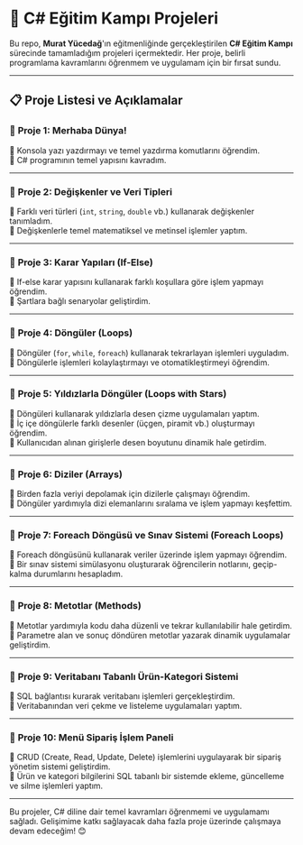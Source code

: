 # 🚀 C# Eğitim Kampı Projeleri  
Bu repo, **Murat Yücedağ**'ın eğitmenliğinde gerçekleştirilen **C# Eğitim Kampı** sürecinde tamamladığım projeleri içermektedir. Her proje, belirli programlama kavramlarını öğrenmem ve uygulamam için bir fırsat sundu.  

---

## 📋 Proje Listesi ve Açıklamalar  

### 📌 **Proje 1: Merhaba Dünya!**    
🔹 Konsola yazı yazdırmayı ve temel yazdırma komutlarını öğrendim.  
🔹 C# programının temel yapısını kavradım.  

---

### 📌 **Proje 2: Değişkenler ve Veri Tipleri**   
🔹 Farklı veri türleri (`int`, `string`, `double` vb.) kullanarak değişkenler tanımladım.  
🔹 Değişkenlerle temel matematiksel ve metinsel işlemler yaptım.  

---

### 📌 **Proje 3: Karar Yapıları (If-Else)**  
🔹 If-else karar yapısını kullanarak farklı koşullara göre işlem yapmayı öğrendim.  
🔹 Şartlara bağlı senaryolar geliştirdim.  

---

### 📌 **Proje 4: Döngüler (Loops)**   
🔹 Döngüler (`for`, `while`, `foreach`) kullanarak tekrarlayan işlemleri uyguladım.  
🔹 Döngülerle işlemleri kolaylaştırmayı ve otomatikleştirmeyi öğrendim.  

---

### 📌 **Proje 5: Yıldızlarla Döngüler (Loops with Stars)** 
🔹 Döngüleri kullanarak yıldızlarla desen çizme uygulamaları yaptım.  
🔹 İç içe döngülerle farklı desenler (üçgen, piramit vb.) oluşturmayı öğrendim.  
🔹 Kullanıcıdan alınan girişlerle desen boyutunu dinamik hale getirdim.  

---

### 📌 **Proje 6: Diziler (Arrays)**   
🔹 Birden fazla veriyi depolamak için dizilerle çalışmayı öğrendim.  
🔹 Döngüler yardımıyla dizi elemanlarını sıralama ve işlem yapmayı keşfettim.  

---

### 📌 **Proje 7: Foreach Döngüsü ve Sınav Sistemi (Foreach Loops)**    
🔹 Foreach döngüsünü kullanarak veriler üzerinde işlem yapmayı öğrendim.  
🔹 Bir sınav sistemi simülasyonu oluşturarak öğrencilerin notlarını, geçip-kalma durumlarını hesapladım.  

---

### 📌 **Proje 8: Metotlar (Methods)**  
🔹 Metotlar yardımıyla kodu daha düzenli ve tekrar kullanılabilir hale getirdim.  
🔹 Parametre alan ve sonuç döndüren metotlar yazarak dinamik uygulamalar geliştirdim.  

---

### 📌 **Proje 9: Veritabanı Tabanlı Ürün-Kategori Sistemi**   
🔹 SQL bağlantısı kurarak veritabanı işlemleri gerçekleştirdim.  
🔹 Veritabanından veri çekme ve listeleme uygulamaları yaptım.  

---

### 📌 **Proje 10: Menü Sipariş İşlem Paneli**    
🔹 CRUD (Create, Read, Update, Delete) işlemlerini uygulayarak bir sipariş yönetim sistemi geliştirdim.  
🔹 Ürün ve kategori bilgilerini SQL tabanlı bir sistemde ekleme, güncelleme ve silme işlemleri yaptım.  

---

Bu projeler, C# diline dair temel kavramları öğrenmemi ve uygulamamı sağladı. Gelişimime katkı sağlayacak daha fazla proje üzerinde çalışmaya devam edeceğim! 😊
